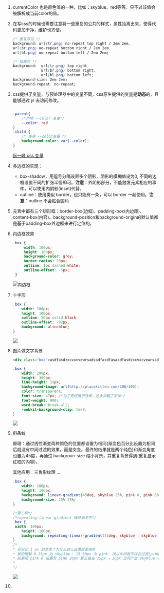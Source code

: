 1. currentColor 也是颜色值的一种，比如：skyblue、red等等。只不过该值会被解析成当前color的值。

2. 在写css的时候也需要注意将一些重复的公共的样式，属性抽离出来，使得代码更加干净，维护也方便。

   ```css
   /* 重复写法 */
   background: url(tr.png) no-repeat top right / 2em 2em,
   url(br.png) no-repeat bottom right / 2em 2em,
   url(bl.png) no-repeat bottom left / 2em 2em;
   
   /* 抽离后 */
   background:  url(tr.png) top right,
    			url(br.png) bottom right,
    			url(bl.png) bottom left;
   background-size: 2em 2em;
   background-repeat: no-repeat;
   ```

3. css提供了变量，与预处理器中的变量不同，css原生提供的变量是**动态**的，且能够通过 js 去访问修改。

   ```css
   
   .parent{
       /*声明 --color 变量*/
       --color: red
   }
   .child {
       /* 使用 --color变量 */
       background-color: var(--color);
   }
   ```

   [阮一峰 css 变量](http://www.ruanyifeng.com/blog/2017/05/css-variables.html) 

4. 多边框的实现：

   * box-shadow，用逗号分隔设置多个阴影，阴影的模糊值设为0, 不同的边框设置不同的扩张半径即可。**注意**：外阴影部分，不能触发元素相应的事件，可以使用内阴影(inset)代替。
   * outline：使用类似 border，也只能有一条，可以 border 一起使用。**注意**：outline 不会贴合圆角

5. 元素中都有三个矩形框：border-box(边框)、padding-box(内边距)、content-box(内容)。background-position和background-origin的默认值都是基于padding-box外边框来进行定位的。

6. 内边框效果

   ```css
   .box {
   		width: 100px;
   		height: 100px;
   		background-color: grey;
   		border-radius: 20px;
   		outline: 1px dashed white;
   		outline-offset: -5px;
   	}
   ```

   ![内边框](C:\Users\tzy\Desktop\note\css效果图\内边框效果.png)

7. 十字形

   ```css
   .box {
       width: 100px;
       height: 100px;
       outline: 50px solid black;
       outline-offset: -92px;
       background: aliceblue;
   }
   ```

   ![](C:\Users\tzy\Desktop\note\css效果图\十字形.png)

8. 图片做文字背景

   ```html
   <div class="box">asdfasdzxcvxcvewrsadsadfasdfasasdfasdzxcvxcvewrsadsadfasdfasdzxcvxcvewrsadsadfasdfasdzxcvxcvewrsadsadf</div>
   ```

   ```css
   .box {
       width: 200px;
       height: 300px;
       line-height: 15px;
       background-image: url(http://placekitten.com/200/300);
       color: transparent;
       font-size: 47px;	/*为了更好展示效果，放大加粗了字体*/
       font-weight: 900;
       word-break: break-all;
       -webkit-background-clip: text;
   }
   ```

   ![](C:\Users\tzy\Desktop\note\css效果图\图片做文字背景.png)

9. 斜条纹

   原理：通过线性渐变两种颜色的位置都设置为相同(渐变色百分比设置为相同后就没有中间过渡的效果，而是突变。最终的结果就是两个纯色)和渐变角度设置为45度，再通过 backgroun-size 缩小背景，并重复背景得到(重复显示红框的内容)。

   其他应用：三角形纹理 ...

   ```css
   .box {
       width: 100px;
       height: 100px;
       background: linear-gradient(45deg, skyblue 25%, pink 0, pink 50%, skyblue 0, skyblue 75%, pink 0);
       background-size: 25% 25%;
   }
   
   /*第二种*/
   /*repeating-linear-gradient 循环渐变色*/
   .box {
   	width: 100px;
       height: 100px;
       background: repeating-linear-gradient(45deg, skyblue , skyblue 15px, pink 0, pink 30px);
   }
   /*
   * 百分比 | px 的意思？为什么这么设置就是纯色
   * 我的理解 0-15px 为 skyblue； 15-30px 为 pink	所以中间就不存在过渡(pink 0，小于前面 slyblue 15，所以默认等于前面的 15px)。
   * 如果把 pink 0 设置为 pink 20px 那么会在 15px ~ 20px 之间产生 skyblue ~ pink 的过渡 
   * 		
   */
   ```

   ![](C:\Users\tzy\Desktop\note\css效果图\斜条纹.png)

10. 

    